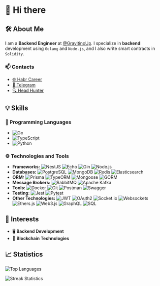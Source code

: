# 👋 Hi there

## 🛠 About Me

I am a **Backend Engineer** at [@GravitinoUp](https://github.com/gravitinoUp/). I specialize in **backend** development using `Golang` and `Node.js`, and I also write smart contracts in `Solidity`.

### 📫 Contacts

- [🌐 Habr Career](https://career.habr.com/idmaksim)
- [💬 Telegram](https://t.me/idmksim)
- [🔍 Head Hunter](https://hh.ru/resume/2cab0c6eff0dc71c610039ed1f796744f754159)

## 💡 Skills

### 📝 Programming Languages

- ![Go](https://img.shields.io/badge/Go-%2300ADD8.svg?style=for-the-badge&logo=go&logoColor=white)
- ![TypeScript](https://img.shields.io/badge/TypeScript-%23007ACC.svg?style=for-the-badge&logo=typescript&logoColor=white)
- ![Python](https://img.shields.io/badge/Python-3670A0?style=for-the-badge&logo=python&logoColor=ffdd54)

### ⚙️ Technologies and Tools

- **Frameworks:**
  ![NestJS](https://img.shields.io/badge/NestJS-%23E0234E.svg?style=for-the-badge&logo=nestjs&logoColor=white)
  ![Echo](https://img.shields.io/badge/Echo-%2300ADD8?style=for-the-badge&logo=echo&logoColor=white)
  ![Gin](https://img.shields.io/badge/Gin-%2300ADD8?style=for-the-badge&logo=gin&logoColor=white)
  ![Node.js](https://img.shields.io/badge/node.js-6DA55F?style=for-the-badge&logo=node.js&logoColor=white)
- **Databases:**
  ![PostgreSQL](https://img.shields.io/badge/PostgreSQL-%234ea94b.svg?style=for-the-badge&logo=postgresql&logoColor=white)
  ![MongoDB](https://img.shields.io/badge/MongoDB-%234ea94b.svg?style=for-the-badge&logo=mongodb&logoColor=white)
  ![Redis](https://img.shields.io/badge/Redis-%23DD0031.svg?style=for-the-badge&logo=redis&logoColor=white)
  ![Elasticsearch](https://img.shields.io/badge/Elasticsearch-%230377CC.svg?style=for-the-badge&logo=elasticsearch&logoColor=white)
- **ORM:**
  ![Prisma](https://img.shields.io/badge/Prisma-3982CE?style=for-the-badge&logo=Prisma&logoColor=white)
  ![TypeORM](https://img.shields.io/badge/TypeORM-%23323330.svg?style=for-the-badge&logo=typeorm&logoColor=white)
  ![Mongoose](https://img.shields.io/badge/Mongoose-%234aa94b.svg?style=for-the-badge&logo=mongoose&logoColor=white)
  ![GORM](https://img.shields.io/badge/GORM-%230077CC.svg?style=for-the-badge&logo=go&logoColor=white)
- **Message Brokers:**
  ![RabbitMQ](https://img.shields.io/badge/RabbitMQ-FF6600?style=for-the-badge&logo=rabbitmq&logoColor=white)
  ![Apache Kafka](https://img.shields.io/badge/Apache%20Kafka-000?style=for-the-badge&logo=apachekafka)
- **Tools:**
  ![Docker](https://img.shields.io/badge/Docker-%230db7ed.svg?style=for-the-badge&logo=docker&logoColor=white)
  ![Git](https://img.shields.io/badge/Git-%23F05033.svg?style=for-the-badge&logo=git&logoColor=white)
  ![Postman](https://img.shields.io/badge/Postman-FF6C37?style=for-the-badge&logo=postman&logoColor=white)
  ![Swagger](https://img.shields.io/badge/Swagger-%23Clojure?style=for-the-badge&logo=swagger&logoColor=white)
- **Testing:**
  ![Jest](https://img.shields.io/badge/Jest-%23C21325?style=for-the-badge&logo=jest&logoColor=white)
  ![Pytest](https://img.shields.io/badge/Pytest-FF6347?style=for-the-badge&logo=pytest&logoColor=white)
- **Other Technologies:**
  ![JWT](https://img.shields.io/badge/JWT-black?style=for-the-badge&logo=JSON%20web%20tokens)
  ![OAuth2](https://img.shields.io/badge/OAuth2-%237159c1.svg?style=for-the-badge&logo=oauth2&logoColor=white)
  ![Socket.io](https://img.shields.io/badge/Socket.io-black?style=for-the-badge&logo=socket.io&badgeColor=010101)
  ![Websockets](https://img.shields.io/badge/Websockets-1f425f?style=for-the-badge&logo=websockets&logoColor=white)
  ![Ethers.js](https://img.shields.io/badge/Ethers.js-000000?style=for-the-badge&logo=ethersdotjs&logoColor=white)
  ![Web3.js](https://img.shields.io/badge/Web3.js-F16822?style=for-the-badge&logo=web3.js&logoColor=white)
  ![GraphQL](https://img.shields.io/badge/GraphQL-E10098?style=for-the-badge&logo=graphql&logoColor=white)
  ![SQL](https://img.shields.io/badge/SQL-blue?style=for-the-badge&logo=sql&logoColor=white)

## 🚀 Interests

- 🖥 **Backend Development**
- 🔗 **Blockchain Technologies**

## 📈 Statistics

![Top Languages](https://github-readme-stats.vercel.app/api/top-langs/?username=idmaksim&theme=dark&hide_border=false&include_all_commits=false&count_private=false&layout=compact)

![Streak Statistics](https://github-readme-streak-stats.herokuapp.com/?user=idmaksim&theme=dark&hide_border=false)
